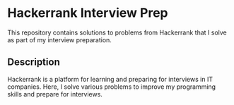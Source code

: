 # Hackerrank Interview Prep

This repository contains solutions to problems from Hackerrank that I solve as part of my interview preparation.

## Description

Hackerrank is a platform for learning and preparing for interviews in IT companies. Here, I solve various problems to improve my programming skills and prepare for interviews.
